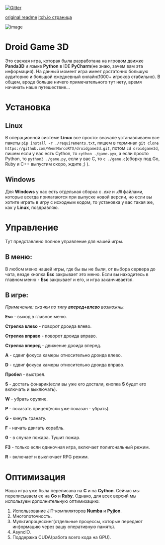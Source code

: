 [![Gitter](https://badges.gitter.im/DroidGame/DroidGame3D.svg)](https://gitter.im/DroidGame/DroidGame3D?utm_source=badge&utm_medium=badge&utm_campaign=pr-badge)

[original readme](https://gitlab.com/polskiychel/droidgame3d/-/blob/main/README.md)
[itch.io страница](https://ma3rx.itch.io/droid-game-3d)

![image](https://gitlab.com/polskiychel/droidgame3d/-/raw/main/logo.png)
# Droid Game 3D

Это свежая игра, которая была разработана на игровом движке **Panda3D** и языке **Python** в IDE **PyCharm**(не знаю, зачем вам эта информация).
На данный момент игра имеет достаточно большую аудиторию и большой ежедневный онлайн(1000+ игроков стабильно). В общем, вроде больше ничего примечательного тут нету, время начинать наше путешествие...

# Установка
## Linux 
В операционной системе **Linux** все просто: вначале устанавливаем все пакеты `pip install -r ./requirements.txt`, пишем в терминал `git clone https://github.com/WennMarcoRTX/droidgame3d.git`, потом `cd droidgame3d`, пишем если у вас есть Cython, то `cython ./game.pyx`, а если просто Python, то `python3 ./game.py`, если у вас C, то `c ./game.c`(сборку под Go, Ruby и C++ выпустим скоро, ждите ;) ). 
## Windows
Для **Windows** у нас есть отдельная сборка с *.exe* и *.dll* файлами, которые всегда прилагаются при выпуске новой версии, но если вы хотите играть в игру с исходным кодом, то установка у вас такая же, как у **Linux**, поздравляю.

# Управление
Тут представлено полное управление для нашей игры. 
## В меню:
В любом меню нашей игры, где бы вы не были, от выбора сервера до чата, везде кнопка **Esc** закрывает это меню. Если вы находитесь в главном меню - **Esc** закрывает и его, и игра заканчивается. 
## В игре:
*Примечание: скачки по типу **вперед+влево** возможны.*

**Esc** - выход в главное меню.

**Стрелка влево** - поворот дроида влево.

**Стрелка вправо** - поворот дроида вправо.

**Стрелка вперед** - движение дроида вперед.

**A** - сдвиг фокуса камеры относительно дроида влево.

**D** - сдвиг фокуса камеры относительно дроида вправо.

**Пробел** - выстрел.

**S** - достать фонарик(если вы уже его достали, кнопка **S** будет его включать и выключать).

**W** - убрать оружие.

**P** - показать прицел(если уже показан - убрать).

**G** - кинуть гранату.

**F** - начать двигать корабль.

**0** - в случае пожара. Тушит пожар.

**F3** - только если одиночная игра, включает полигональный режим.

**R** - включает и выключает RPG режим.


# Оптимизация
Наша игра уже была переписана на **C** и на **Cython**. Сейчас мы переписываем ее на **Go** и **Ruby**.
Однако, для всех версий мы используем дополнительную оптимизацию:

1. Использование JIT-компиляторов **Numba** и **Pyjion**.
2. Многопоточность.
3. Мультипроцессинг(отдельные процессы, которые передают информацию через вашу оперативную память).
4. AsyncIO.
5. Поддержка CUDA(работа всего кода на GPU).

